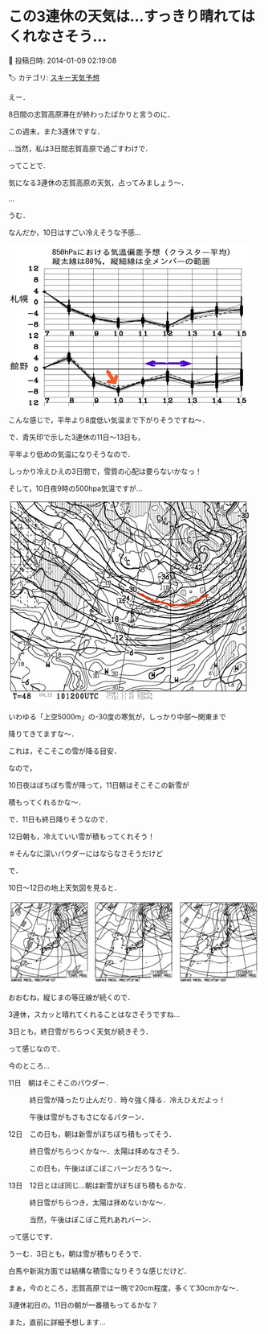 # この3連休の天気は…すっきり晴れてはくれなさそう…

📅 投稿日時: 2014-01-09 02:19:08

🏷️ カテゴリ: [スキー天気予想](c6554f5c3c106093b511a8daae23757e8.md)

えー．


8日間の志賀高原滞在が終わったばかりと言うのに．


この週末，また3連休ですな．


…当然，私は3日間志賀高原で過ごすわけで．


ってことで．


気になる3連休の志賀高原の天気，占ってみましょう～．





…


うむ．


なんだか，10日はすごい冷えそうな予感…




![2770161b6158d4930e2883ebdc2a3c50.jpg](images/2770161b6158d4930e2883ebdc2a3c50.jpg)




こんな感じで，平年より8度低い気温まで下がりそうですね～．


で．青矢印で示した3連休の11日～13日も，


平年より低めの気温になりそうなので．


しっかり冷えひえの3日間で，雪質の心配は要らないかなっ！





そして，10日夜9時の500hpa気温ですが…




![6bf5eabd2925099e478d5235dd3cbc13.jpg](images/6bf5eabd2925099e478d5235dd3cbc13.jpg)




いわゆる「上空5000m」の-30度の寒気が，しっかり中部～関東まで


降りてきてますな～．


これは，そこそこの雪が降る目安．


なので，


10日夜はぼちぼち雪が降って，11日朝はそこそこの新雪が


積もってくれるかな～．


で．11日も終日降りそうなので．


12日朝も，冷えていい雪が積もってくれそう！


＃そんなに深いパウダーにはならなさそうだけど





で．


10日～12日の地上天気図を見ると．




![86c9c541987163fddab85499b14b16cf.jpg](images/86c9c541987163fddab85499b14b16cf.jpg)




おおむね，縦じまの等圧線が続くので．


3連休，スカッと晴れてくれることはなさそうですね…


3日とも，終日雪がちらつく天気が続きそう．





って感じなので．


今のところ…





11日　朝はそこそこのパウダー．


　　　終日雪が降ったり止んだり．時々強く降る．冷えひえだよっ！


　　　午後は雪がもさもさになるパターン．





12日　この日も，朝は新雪がぼちぼち積もってそう．


　　　終日雪がちらつくかな～．太陽は拝めなさそう．


　　　この日も，午後はぼこぼこバーンだろうな～．





13日　12日とほぼ同じ…朝は新雪がぼちぼち積もるかな．


　　　終日雪がちらつき，太陽は拝めないかな～．


　　　当然，午後はぼこぼこ荒れあれバーン．





って感じです．


うーむ．3日とも，朝は雪が積もりそうで．


白馬や新潟方面では結構な積雪になりそうな感じだけど．


まぁ，今のところ，志賀高原では一晩で20cm程度，多くて30cmかな～．


3連休初日の，11日の朝が一番積もってるかな？





また，直前に詳細予想します…
